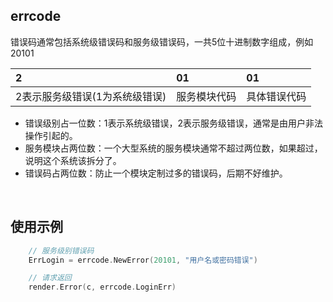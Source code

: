 ## errcode

错误码通常包括系统级错误码和服务级错误码，一共5位十进制数字组成，例如20101

| 2 | 01 | 01 |
| :------ | :------ | :------ |
| 2表示服务级错误(1为系统级错误) | 服务模块代码 | 具体错误代码 |

- 错误级别占一位数：1表示系统级错误，2表示服务级错误，通常是由用户非法操作引起的。
- 服务模块占两位数：一个大型系统的服务模块通常不超过两位数，如果超过，说明这个系统该拆分了。
- 错误码占两位数：防止一个模块定制过多的错误码，后期不好维护。

<br>

## 使用示例

```go
    // 服务级别错误码
    ErrLogin = errcode.NewError(20101, "用户名或密码错误")

    // 请求返回
    render.Error(c, errcode.LoginErr)
```